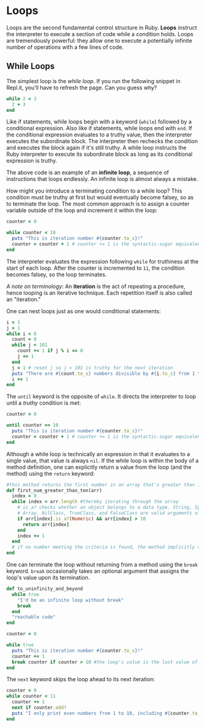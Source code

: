 # Loops

Loops are the second fundamental control structure in Ruby. **Loops** instruct
the interpreter to execute a section of code while a condition holds. Loops are
tremendously powerful: they allow one to execute a potentially infinite number
of operations with a few lines of code.


## While Loops

The simplest loop is the _while loop_. If you run the following snippet in
Repl.it, you'll have to refresh the page. Can you guess why?

```ruby
while 2 < 3
  2 + 3
end
```

Like if statements, while loops begin with a keyword (`while`) followed by a
conditional expression. Also like if statements, while loops end with `end`. If
the conditional expression evaluates to a truthy value, then the interpreter
executes the subordinate block. The interpreter then rechecks the condition and
executes the block again if it's still truthy. A while loop instructs the Ruby
interpreter to execute its subordinate block as long as its conditional
expression is truthy.

The above code is an example of an **infinite loop**, a sequence of instructions
that loops endlessly. An infinite loop is almost always a mistake.

How might you introduce a terminating condition to a while loop? This condition
must be truthy at first but would eventually become falsey, so as to terminate
the loop. The most common approach is to assign a counter variable outside of
the loop and increment it within the loop:

```ruby
counter = 0

while counter < 10
  puts "This is iteration number #{counter.to_s}!"
  counter = counter + 1 # counter += 1 is the syntactic-sugar equivalent
end
```

The interpreter evaluates the expression following `while` for truthiness at the
start of each loop. After the counter is incremented to `11`, the condition
becomes falsey, so the loop terminates.

_A note on terminology_: An **iteration** is the act of repeating a procedure, hence looping is an
iterative technique. Each repetition itself is also called an "iteration."  

One can nest loops just as one would conditional statements:

```ruby
i = 1
j = 1
while i < 6
  count = 0
  while j < 101
    count += 1 if j % i == 0
    j += 1
  end
  j = 1 # reset j so j < 101 is truthy for the next iteration
  puts "There are #{count.to_s} numbers divisible by #{i.to_s} from 1 to 100."
  i += 1
end
```

The `until` keyword is the opposite of `while`. It directs the interpreter to
loop until a _truthy_ condition is met:

```ruby
counter = 0

until counter == 10
  puts "This is iteration number #{counter.to_s}!"
  counter = counter + 1 # counter += 1 is the syntactic-sugar equivalent
end
```

Although a while loop is technically an expression in that it evaluates to a
single value, that value is always `nil`. If the while loop is within the body
of a method definition, one can explicitly return a value from the loop (and the
method) using the `return` keyword:

```ruby
#this method returns the first number in an array that's greater than 10
def first_num_greater_than_ten(arr)
  index = 0
  while index < arr.length #thereby iterating through the array
    # is_a? checks whether an object belongs to a data type. String, Symbol,
    # Array, NilClass, TrueClass, and FalseClass are valid arguments of is_a?
    if arr[index].is_a?(Numeric) && arr[index] > 10
      return arr[index]
    end
    index += 1
  end
  # if no number meeting the criteria is found, the method implicitly returns nil
end
```

One can terminate the loop without returning from a method using the `break`
keyword. `break` occasionally takes an optional argument that assigns the loop's
value upon its termination.

```ruby
def to_uninfinity_and_beyond
  while true
    "I'd be an infinite loop without break"
    break
  end
  "reachable code"
end

counter = 0

while true
  puts "This is iteration number #{counter.to_s}!"
  counter += 1
  break counter if counter > 10 #the loop's value is the last value of counter
end
```

The `next` keyword skips the loop ahead to its next iteration:

```ruby
counter = 0
while counter < 11
  counter += 1
  next if counter.odd?
  puts "I only print even numbers from 1 to 10, including #{counter.to_s}."
end
```

